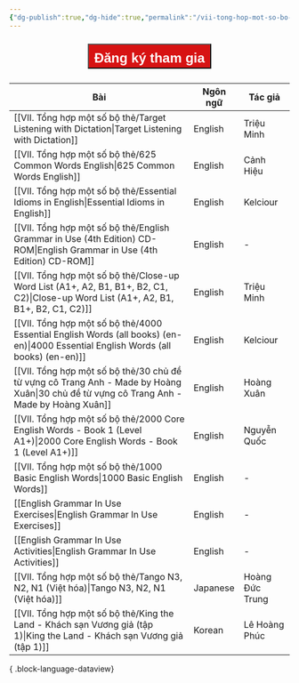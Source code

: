 ```yaml
---
{"dg-publish":true,"dg-hide":true,"permalink":"/vii-tong-hop-mot-so-bo-the/tong-hop-bo-the-anki/","hide":true,"dgPassFrontmatter":true}
---
```



<div style="display: flex; flex-direction: column; align-items: center; cursor: pointer;">
  <a href="https://hocanki.com/tham-gia-nhom-huong-dan-anki/" target="_blank">
    <button style="height:45px;font-size: 24px; padding: 10px; margin: 10px 0; background: #D71313; font-weight: 600; color: white;">Đăng ký tham gia</button>
  </a>
</div>


| Bài                                                                                                                                         | Ngôn ngữ | Tác giả         |
| ------------------------------------------------------------------------------------------------------------------------------------------- | -------- | --------------- |
| [[VII. Tổng hợp một số bộ thẻ/Target Listening with Dictation\|Target Listening with Dictation]]                                         | English  | Triệu Minh      |
| [[VII. Tổng hợp một số bộ thẻ/625 Common Words English\|625 Common Words English]]                                                       | English  | Cảnh Hiệu       |
| [[VII. Tổng hợp một số bộ thẻ/Essential Idioms in English\|Essential Idioms in English]]                                                 | English  | Kelciour        |
| [[VII. Tổng hợp một số bộ thẻ/English Grammar in Use (4th Edition) CD-ROM\|English Grammar in Use (4th Edition) CD-ROM]]                 | English  | \-              |
| [[VII. Tổng hợp một số bộ thẻ/Close-up Word List (A1+, A2, B1, B1+, B2, C1, C2)\|Close-up Word List (A1+, A2, B1, B1+, B2, C1, C2)]]     | English  | Triệu Minh      |
| [[VII. Tổng hợp một số bộ thẻ/4000 Essential English Words (all books) (en-en)\|4000 Essential English Words (all books) (en-en)]]       | English  | Kelciour        |
| [[VII. Tổng hợp một số bộ thẻ/30 chủ đề từ vựng cô Trang Anh - Made by Hoàng Xuân\|30 chủ đề từ vựng cô Trang Anh - Made by Hoàng Xuân]] | English  | Hoàng Xuân      |
| [[VII. Tổng hợp một số bộ thẻ/2000 Core English Words - Book 1 (Level A1+)\|2000 Core English Words - Book 1 (Level A1+)]]               | English  | Nguyễn Quốc     |
| [[VII. Tổng hợp một số bộ thẻ/1000 Basic English Words\|1000 Basic English Words]]                                                       | English  | \-              |
| [[English Grammar In Use Exercises\|English Grammar In Use Exercises]]                                                                   | English  | \-              |
| [[English Grammar In Use Activities\|English Grammar In Use Activities]]                                                                 | English  | \-              |
| [[VII. Tổng hợp một số bộ thẻ/Tango N3, N2, N1 (Việt hóa)\|Tango N3, N2, N1 (Việt hóa)]]                                                 | Japanese | Hoàng Đức Trung |
| [[VII. Tổng hợp một số bộ thẻ/King the Land - Khách sạn Vương giả (tập 1)\|King the Land - Khách sạn Vương giả (tập 1)]]                 | Korean   | Lê Hoàng Phúc   |

{ .block-language-dataview}
